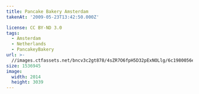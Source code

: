 ```yaml
---
title: Pancake Bakery Amsterdam
takenAt: '2009-05-23T13:42:50.000Z'

license: CC BY-ND 3.0
tags:
  - Amsterdam
  - Netherlands
  - PancakeyBakery
url: >-
  //images.ctfassets.net/bncv3c2gt878/4sZR7O6fpH5D32pExNOLlg/6c1980056e40eccbd725f06bfd0391fe/pancake-bakery-amsterdam_4352966913_o
size: 1536945
image:
  width: 2014
  height: 3039
---
```

